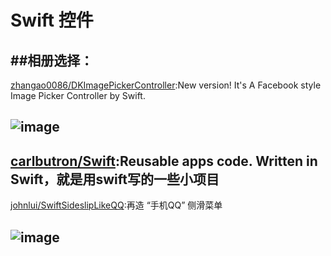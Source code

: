 
# Swift 控件

##相册选择：
---
[zhangao0086/DKImagePickerController](https://github.com/zhangao0086/DKImagePickerController):New version! It's A Facebook style Image Picker Controller by Swift.

![image](https://raw.githubusercontent.com/zhangao0086/DKImagePickerController/develop/Screenshot4.png)     
---

[carlbutron/Swift](https://github.com/carlbutron/Swift):Reusable apps code. Written in Swift，就是用swift写的一些小项目
---
[johnlui/SwiftSideslipLikeQQ](https://github.com/johnlui/SwiftSideslipLikeQQ):再造 “手机QQ” 侧滑菜单

![image](https://camo.githubusercontent.com/0152b1943a7a44cf3841ff42131a2629bf047bf5/687474703a2f2f6c7677656e68616e2e636f6d2f636f6e74656e742f75706c6f616466696c652f3230313530342f32373461313432383733363230352e676966)     
---